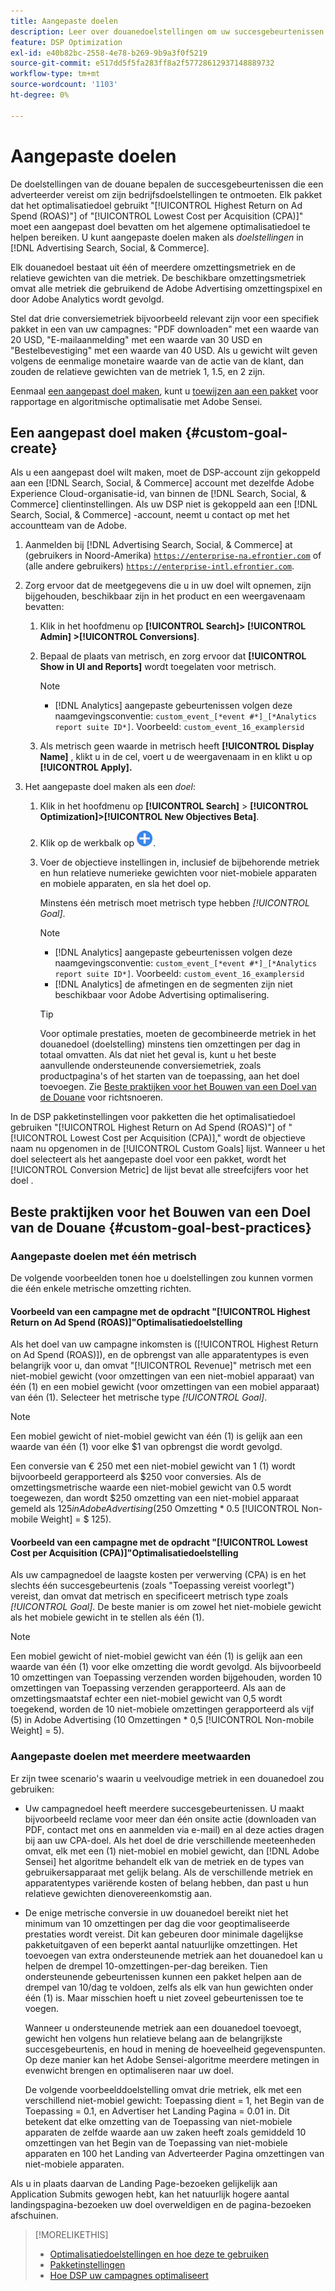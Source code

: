 ```yaml
---
title: Aangepaste doelen
description: Leer over douanedoelstellingen om uw succesgebeurtenissen te bepalen in pakketten die voor laagste CPA of hoogste ROAS worden geoptimaliseerd.
feature: DSP Optimization
exl-id: e40b82bc-2558-4e78-b269-9b9a3f0f5219
source-git-commit: e517dd5f5fa283ff8a2f57728612937148889732
workflow-type: tm+mt
source-wordcount: '1103'
ht-degree: 0%

---
```


# Aangepaste doelen

De doelstellingen van de douane bepalen de succesgebeurtenissen die een adverteerder vereist om zijn bedrijfsdoelstellingen te ontmoeten. Elk pakket dat het optimalisatiedoel gebruikt &quot;[!UICONTROL Highest Return on Ad Spend (ROAS)"] of &quot;[!UICONTROL Lowest Cost per Acquisition (CPA)]&quot; moet een aangepast doel bevatten om het algemene optimalisatiedoel te helpen bereiken. U kunt aangepaste doelen maken als *doelstellingen* in [!DNL Advertising Search, Social, & Commerce].

<!-- update image or omit it

![custom goals](/help/dsp/assets/objective-goals.png)
 -->

Elk douanedoel bestaat uit één of meerdere omzettingsmetriek en de relatieve gewichten van die metriek. De beschikbare omzettingsmetriek omvat alle metriek die gebruikend de Adobe Advertising omzettingspixel en door Adobe Analytics wordt gevolgd.

Stel dat drie conversiemetriek bijvoorbeeld relevant zijn voor een specifiek pakket in een van uw campagnes: &quot;PDF downloaden&quot; met een waarde van 20 USD, &quot;E-mailaanmelding&quot; met een waarde van 30 USD en &quot;Bestelbevestiging&quot; met een waarde van 40 USD. Als u gewicht wilt geven volgens de eenmalige monetaire waarde van de actie van de klant, dan zouden de relatieve gewichten van de metriek 1, 1.5, en 2 zijn.

Eenmaal [een aangepast doel maken](#custom-goal-create), kunt u [toewijzen aan een pakket](/help/dsp/campaign-management/packages/package-settings.md) voor rapportage en algoritmische optimalisatie met Adobe Sensei.

## Een aangepast doel maken {#custom-goal-create}

Als u een aangepast doel wilt maken, moet de DSP-account zijn gekoppeld aan een [!DNL Search, Social, & Commerce] account met dezelfde Adobe Experience Cloud-organisatie-id, van binnen de [!DNL Search, Social, & Commerce] clientinstellingen. Als uw DSP niet is gekoppeld aan een [!DNL Search, Social, & Commerce] -account, neemt u contact op met het accountteam van de Adobe.

1. Aanmelden bij [!DNL Advertising Search, Social, & Commerce] at (gebruikers in Noord-Amerika) [`https://enterprise-na.efrontier.com`](https://enterprise-na.efrontier.com) of (alle andere gebruikers) [`https://enterprise-intl.efrontier.com`](https://enterprise-intl.efrontier.com).

1. Zorg ervoor dat de meetgegevens die u in uw doel wilt opnemen, zijn bijgehouden, beschikbaar zijn in het product en een weergavenaam bevatten:

   1. Klik in het hoofdmenu op **[!UICONTROL Search]> [!UICONTROL Admin] >[!UICONTROL Conversions]**.

   1. Bepaal de plaats van metrisch, en zorg ervoor dat **[!UICONTROL Show in UI and Reports]** wordt toegelaten voor metrisch.

      >[!NOTE]
      >
      >* [!DNL Analytics] aangepaste gebeurtenissen volgen deze naamgevingsconventie: `custom_event_[*event #*]_[*Analytics report suite ID*]`. Voorbeeld: `custom_event_16_examplersid`

   1. Als metrisch geen waarde in metrisch heeft **[!UICONTROL Display Name]** , klikt u in de cel, voert u de weergavenaam in en klikt u op **[!UICONTROL Apply].**

1. Het aangepaste doel maken als een *doel*:

   1. Klik in het hoofdmenu op **[!UICONTROL Search]** > **[!UICONTROL Optimization]>[!UICONTROL New Objectives Beta]**.

   1. Klik op de werkbalk op ![Maken](/help/dsp/assets/create-search-ui.png "Maken").

   1. Voer de objectieve instellingen in, inclusief de bijbehorende metriek en hun relatieve numerieke gewichten voor niet-mobiele apparaten en mobiele apparaten, en sla het doel op.

      Minstens één metrisch moet metrisch type hebben *[!UICONTROL Goal]*.

      >[!NOTE]
      >
      >* [!DNL Analytics] aangepaste gebeurtenissen volgen deze naamgevingsconventie: `custom_event_[*event #*]_[*Analytics report suite ID*]`. Voorbeeld: `custom_event_16_examplersid`
      >* [!DNL Analytics] de afmetingen en de segmenten zijn niet beschikbaar voor Adobe Advertising optimalisering.

      >[!TIP]
      >
      >Voor optimale prestaties, moeten de gecombineerde metriek in het douanedoel (doelstelling) minstens tien omzettingen per dag in totaal omvatten. Als dat niet het geval is, kunt u het beste aanvullende ondersteunende conversiemetriek, zoals productpagina&#39;s of het starten van de toepassing, aan het doel toevoegen. Zie [Beste praktijken voor het Bouwen van een Doel van de Douane](#custom-goal-best-practices) voor richtsnoeren.

In de DSP pakketinstellingen voor pakketten die het optimalisatiedoel gebruiken &quot;[!UICONTROL Highest Return on Ad Spend (ROAS)"] of &quot;[!UICONTROL Lowest Cost per Acquisition (CPA)],&quot; wordt de objectieve naam nu opgenomen in de [!UICONTROL Custom Goals] lijst. Wanneer u het doel selecteert als het aangepaste doel voor een pakket, wordt het [!UICONTROL Conversion Metric] de lijst bevat alle streefcijfers voor het doel .

## Beste praktijken voor het Bouwen van een Doel van de Douane {#custom-goal-best-practices}

### Aangepaste doelen met één metrisch

De volgende voorbeelden tonen hoe u doelstellingen zou kunnen vormen die één enkele metrische omzetting richten.

#### Voorbeeld van een campagne met de opdracht &quot;[!UICONTROL Highest Return on Ad Spend (ROAS)]&quot;Optimalisatiedoelstelling

Als het doel van uw campagne inkomsten is ([!UICONTROL Highest Return on Ad Spend (ROAS)]), en de opbrengst van alle apparatentypes is even belangrijk voor u, dan omvat &quot;[!UICONTROL Revenue]&quot; metrisch met een niet-mobiel gewicht (voor omzettingen van een niet-mobiel apparaat) van één (1) en een mobiel gewicht (voor omzettingen van een mobiel apparaat) van één (1). Selecteer het metrische type *[!UICONTROL Goal]*.

<!-- update image or delete 

![example of a ROAS custom goal with a single conversion metric](/help/dsp/assets/custom-goal-roas.png)

-->

>[!NOTE]
>
> Een mobiel gewicht of niet-mobiel gewicht van één (1) is gelijk aan een waarde van één (1) voor elke $1 van opbrengst die wordt gevolgd.
>
> Een conversie van € 250 met een niet-mobiel gewicht van 1 (1) wordt bijvoorbeeld gerapporteerd als $250 voor conversies. Als de omzettingsmetrische waarde een niet-mobiel gewicht van 0.5 wordt toegewezen, dan wordt $250 omzetting van een niet-mobiel apparaat gemeld als $125 in Adobe Advertising ($250 Omzetting * 0.5 [!UICONTROL Non-mobile Weight] = $ 125).

#### Voorbeeld van een campagne met de opdracht &quot;[!UICONTROL Lowest Cost per Acquisition (CPA)]&quot;Optimalisatiedoelstelling

Als uw campagnedoel de laagste kosten per verwerving (CPA) is en het slechts één succesgebeurtenis (zoals &quot;Toepassing vereist voorlegt&quot;) vereist, dan omvat dat metrisch en specificeert metrisch type zoals *[!UICONTROL Goal]*. De beste manier is om zowel het niet-mobiele gewicht als het mobiele gewicht in te stellen als één (1).

<!-- update image or delete 

![example of a CPA custom goal with a single conversion metric](/help/dsp/assets/custom-goal-roas.png)

-->

>[!NOTE]
>
> Een mobiel gewicht of niet-mobiel gewicht van één (1) is gelijk aan een waarde van één (1) voor elke omzetting die wordt gevolgd. Als bijvoorbeeld 10 omzettingen van Toepassing verzenden worden bijgehouden, worden 10 omzettingen van Toepassing verzenden gerapporteerd. Als aan de omzettingsmaatstaf echter een niet-mobiel gewicht van 0,5 wordt toegekend, worden de 10 niet-mobiele omzettingen gerapporteerd als vijf (5) in Adobe Advertising (10 Omzettingen * 0,5 [!UICONTROL Non-mobile Weight] = 5).

### Aangepaste doelen met meerdere meetwaarden

Er zijn twee scenario&#39;s waarin u veelvoudige metriek in een douanedoel zou gebruiken:

* Uw campagnedoel heeft meerdere succesgebeurtenissen. U maakt bijvoorbeeld reclame voor meer dan één onsite actie (downloaden van PDF, contact met ons en aanmelden via e-mail) en al deze acties dragen bij aan uw CPA-doel. Als het doel de drie verschillende meeteenheden omvat, elk met een (1) niet-mobiel en mobiel gewicht, dan [!DNL Adobe Sensei] het algoritme behandelt elk van de metriek en de types van gebruikersapparaat met gelijk belang. Als de verschillende metriek en apparatentypes variërende kosten of belang hebben, dan past u hun relatieve gewichten dienovereenkomstig aan.

<!-- update image or delete it and adjust the wording above

   ![example of a custom goal with multiple metrics](/help/dsp/assets/custom-goal-multiple-properties.png)

-->

* De enige metrische conversie in uw douanedoel bereikt niet het minimum van 10 omzettingen per dag die voor geoptimaliseerde prestaties wordt vereist. Dit kan gebeuren door minimale dagelijkse pakketuitgaven of een beperkt aantal natuurlijke omzettingen. Het toevoegen van extra ondersteunende metriek aan het douanedoel kan u helpen de drempel 10-omzettingen-per-dag bereiken. Tien ondersteunende gebeurtenissen kunnen een pakket helpen aan de drempel van 10/dag te voldoen, zelfs als elk van hun gewichten onder één (1) is. Maar misschien hoeft u niet zoveel gebeurtenissen toe te voegen.

  Wanneer u ondersteunende metriek aan een douanedoel toevoegt, gewicht hen volgens hun relatieve belang aan de belangrijkste succesgebeurtenis, en houd in mening de hoeveelheid gegevenspunten. Op deze manier kan het Adobe Sensei-algoritme meerdere metingen in evenwicht brengen en optimaliseren naar uw doel.

  De volgende voorbeelddoelstelling omvat drie metriek, elk met een verschillend niet-mobiel gewicht: Toepassing dient = 1, het Begin van de Toepassing = 0.1, en Advertiser het Landing Pagina = 0.01 in. Dit betekent dat elke omzetting van de Toepassing van niet-mobiele apparaten de zelfde waarde aan uw zaken heeft zoals gemiddeld 10 omzettingen van het Begin van de Toepassing van niet-mobiele apparaten en 100 het Landing van Adverteerder Pagina omzettingen van niet-mobiele apparaten.

<!-- update image or delete it and adjust the wording above

   ![example of a custom goal with multiple metrics](/help/dsp/assets/custom-goal-multiple-properties2.png)

-->

Als u in plaats daarvan de Landing Page-bezoeken gelijkelijk aan Application Submits gewogen hebt, kan het natuurlijk hogere aantal landingspagina-bezoeken uw doel overweldigen en de pagina-bezoeken afschuinen.<!--reword-->

>[!MORELIKETHIS]
>
>* [Optimalisatiedoelstellingen en hoe deze te gebruiken](optimization-goals.md)
>* [Pakketinstellingen](/help/dsp/campaign-management/packages/package-settings.md)
> * [Hoe DSP uw campagnes optimaliseert](optimization-how-dsp-optimizes-campaigns.md)

